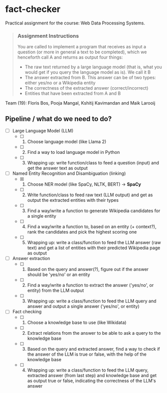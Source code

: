 # fact-checker
 Practical assignment for the course: Web Data Processing Systems.

> ### Assignment Instructions
> You are called to implement a program that receives as input a question (or more in general a text to be completed), which we henceforth call A and returns as output four things:
>
> - The raw text returned by a large language model (that is, what you would get if you query the language model as is). We call it B
> - The answer extracted from B. This answer can be of two types: either yes/no or a Wikipedia entity
> - The correctness of the extracted answer (correct/incorrect)
> - Entities that have been extracted from A and B

Team (19): Floris Bos, Pooja Mangal, Kshitij Kavimandan and Maik Larooij

## Pipeline / what do we need to do?
- [ ] Large Language Model (LLM)
     - [ ] 1. Choose language model (like Llama 2)
     - [ ] 2. Find a way to load language model in Python
     - [ ] 3. Wrapping up: write function/class to feed a question (input) and get the answer text as output

- [ ] Named Entity Recognition and Disambiguation (linking)
     - [x] 1. Choose NER model (like SpaCy, NLTK, BERT) -> **SpaCy**
     - [ ] 2. Write function/class to feed raw text (LLM output) and get as output the extracted entities with their types
     - [ ] 3. Find a way/write a function to generate Wikipedia candidates for a single entity
     - [ ] 4. Find a way/write a function to, based on an entity (+ context?), rank the candidates and pick the highest scoring one
     - [ ] 5. Wrapping up: write a class/function to feed the LLM answer (raw text) and get a list of entities with their predicted Wikipedia page as output

- [ ] Answer extraction
     - [ ] 1. Based on the query and answer(?), figure out if the answer should be 'yes/no' or an entity
     - [ ] 2. Find a way/write a function to extract the answer ('yes/no', or entity) from the LLM output
     - [ ] 3. Wrapping up: write a class/function to feed the LLM query and answer and output a single answer ('yes/no', or entity)

- [ ] Fact checking
     - [ ] 1. Choose a knowledge base to use (like Wikidata) 
     - [ ] 2. Extract relations from the answer to be able to ask a query to the knowledge base
     - [ ] 3. Based on the query and extracted answer, find a way to check if the answer of the LLM is true or false, with the help of the knowledge base
     - [ ] 4. Wrapping up: write a class/function to feed the LLM query, extracted answer (from last step) and knowledge base and get as output true or false, indicating the correctness of the LLM's answer
